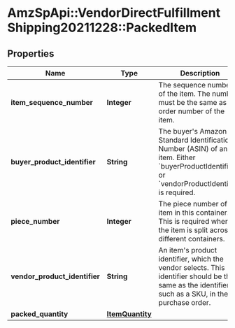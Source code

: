 # AmzSpApi::VendorDirectFulfillmentShipping20211228::PackedItem

## Properties
Name | Type | Description | Notes
------------ | ------------- | ------------- | -------------
**item_sequence_number** | **Integer** | The sequence number of the item. The number must be the same as the order number of the item. | 
**buyer_product_identifier** | **String** | The buyer&#x27;s Amazon Standard Identification Number (ASIN) of an item. Either &#x60;buyerProductIdentifier&#x60; or &#x60;vendorProductIdentifier&#x60; is required. | [optional] 
**piece_number** | **Integer** | The piece number of the item in this container. This is required when the item is split across different containers. | [optional] 
**vendor_product_identifier** | **String** | An item&#x27;s product identifier, which the vendor selects. This identifier should be the same as the identifier, such as a SKU, in the purchase order. | [optional] 
**packed_quantity** | [**ItemQuantity**](ItemQuantity.md) |  | 

